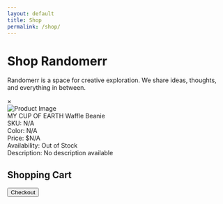 ```yaml
---
layout: default
title: Shop
permalink: /shop/
---
```


# Shop Randomerr

Randomerr is a space for creative exploration. We share ideas, thoughts, and everything in between.


<!-- Product List -->
<div id="product-list" class="product-list"></div>

<!-- Product Details Modal -->
<div id="product-details-modal" class="product-details-modal">
  <div class="modal-content">
    <span id="modal-close" class="close">&times;</span>
    <div class="modal-header">
      <img id="modal-main-image" alt="Product Image">
    </div>
    <div id="modal-title-info">
      <div id="modal-title">MY CUP OF EARTH Waffle Beanie</div>
      <div id="modal-sku">SKU: N/A</div>
      <div id="modal-color">Color: N/A</div>
      <div id="modal-price">Price: $N/A</div>
      <div id="modal-availability" class="out-of-stock">Availability: Out of Stock</div>
      <div id="modal-description">Description: No description available</div>
    </div>
    <div id="modal-body"></div>
  </div>
</div>


<div id="cart" class="cart">
  <h2>Shopping Cart</h2>
  <div id="cart-items"></div>
  <button id="checkout">Checkout</button>
</div>


